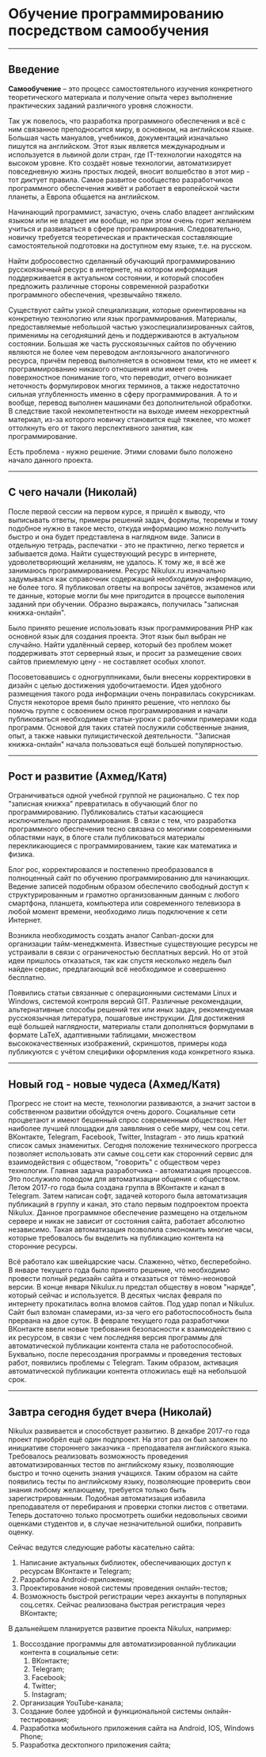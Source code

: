 # Обучение программированию посредством самообучения

***

## Введение

**Самообучение** – это процесс самостоятельного изучения конкретного теоретического материала и получение опыта через выполнение практических заданий различного уровня сложности. 

Так уж повелось, что разработка программного обеспечения и всё с ним связанное преподносится миру, в основном, на английском языке. Большая часть мануалов, учебников, документаций изначально пишутся на английском. Этот язык является международным и используется в львиной доли стран, где IT-технологии находятся на высоком уровне. Кто создаёт новые технологии, автоматизирует повседневную жизнь простых людей, вносит волшебство в этот мир - тот диктует правила. Самое развитое сообщество разработчиков программного обеспечения живёт и работает в европейской части планеты, а Европа общается на английском.

Начинающий программист, зачастую, очень слабо владеет английским языком или не владеет им вообще, но при этом очень горит желанием учиться и развиваться в сфере программирования. Следовательно, новичку требуется теоретическая и практическая составляющие самостоятельной подготовки на доступном ему языке, т.е. на русском. 

Найти добросовестно сделанный обучающий программированию русскоязычный ресурс в интернете, на котором информация поддерживается в актуальном состоянии, и который способен предложить различные стороны современной разработки программного обеспечения, чрезвычайно тяжело.

Существуют сайты узкой специализации, которые ориентированы на конкретную технологию или язык программирования. Материалы, предоставляемые небольшой частью узкоспециализированных сайтов, применимы на сегодняшний день и поддерживаются в актуальном состоянии. Большая же часть русскоязычных сайтов по обучению являются не более чем переводом англоязычного аналогичного ресурса, причём перевод выполняется в основном теми, кто не имеет к программированию никакого отношения или имеет очень поверхностное понимание того, что переводит, отчего возникает неточность формулировок многих терминов, а также недостаточно сильная углубленность именно в сферу программирования. А то и вообще, перевод выполнен машинами без дополнительной обработки. В следствие такой некомпетентности на выходе имеем некорректный материал, из-за которого новичку становится ещё тяжелее, что может оттолкнуть его от такого перспективного занятия, как программирование.

Есть проблема - нужно решение. Этими словами было положено начало данного проекта. 

***

## С чего начали (Николай)

После первой сессии на первом курсе, я пришёл к выводу, что выписывать ответы, примеры решений задач, формулы, теоремы и тому подобное нужно в такое место, откуда информацию можно получить быстро и она будет представлена в наглядном виде. Записи в отдельную тетрадь, распечатки - это не практично, легко теряется и забывается дома. Найти существующий ресурс в интернете, удоволетворяющий желаниям, не удалось. К тому же, я всё же занимаюсь программированием. Ресурс Nikulux.ru изначально задумывался как справочник содержащий необходимую информацию, не более того. Я публиковал ответы на вопросы зачётов, экзаменов или те данные, которые могли бы мне пригодится в процессе выполения заданий при обучении. Образно выражаясь, получилась "записная книжка-онлайн". 

Было принято решение использовать язык программирования PHP как основной язык для создания проекта. Этот язык был выбран не случайно. Найти удалённый сервер, который без проблем может поддерживать этот серверный язык, и просит за размещение своих сайтов приемлемую цену - не составляет особых хлопот.

Посоветовавшись с одногруппниками, были внесены корректировки в дизайн с целью достижения удобочитаемости. Идея удобного размещения такого рода информации очень понравилась сокурсникам. Спустя некоторое время было принято решение, что неплохо бы помочь группе с освоением основ программирования и начали публиковаться необходимые статьи-уроки с рабочими примерами кода программ. Основой для таких статей послужили собственные знания, опыт, а также навыки пулицистической деятельности. "Записная книжка-онлайн" начала пользоваться ещё большей популярностью. 

***

## Рост и развитие (Ахмед/Катя)

Ограничиваться одной учебной группой не рационально. С тех пор "записная книжка" превратилась в обучающий блог по программированию. Публиковались статьи касающиеся исключительно программирования. В связи с тем, что разработка программного обеспечения тесно связана со многими современными областями наук, в блоге стали публиковаться материалы перекликающиеся с программированием, такие как математика и физика.

Блог рос, корректировался и постепенно преобразовался в полноценный сайт по обучению программированию для начинающих. Ведение записей подобным образом обеспечило свободный доступ к структурированным и грамотно организованным данным с любого смартфона, планшета, компьютера или современного телевизора в любой момент времени, необходимо лишь подключение к сети Интернет. 

Возникла необходимость создать аналог Canban-доски для организации тайм-менеджмента. Известные существующие ресурсы не устраивали в связи с ограниченостью бесплатных версий. Но от этой идеи пришлось отказаться, так как спустя несколько недель был найден сервис, предлагающий всё необходимое и совершенно бесплатно.

Появились статьи связанные с операционными системами Linux и Windows, системой контроля версий GIT. Различные рекомендации, альтернативные способы решений тех или иных задач, рекомендуемая русскоязычная литература, пошаговые инструкции. Для достижения ещё большей наглядности, материалы стали дополняться формулами в формате LaTeX, адаптивными таблицами, множеством высококачественных изображений, скриншотов, примеры кода публикуются с учётом специфики оформления кода конкретного языка. 

***

## Новый год - новые чудеса (Ахмед/Катя)

Прогресс не стоит на месте, технологии развиваются, а значит застои в собственном развитии обойдутся очень дорого. Социальные сети процветают и имеют бешенный спрос современным обществом. Нет наиболее лучшей площадки для заявляния о себе миру, чем соц сети. ВКонтакте, Telegram, Facebook, Twitter, Instagram - это лишь краткий список самых знаменитых. Сегодня положение технического прогресса позволяет использовать эти самые соц.сети как сторонний сервис для взаимодействия с обществом, "говорить" с обществом через технологии. Главная задача разработчика - автоматизация процессов. Это послужило поводом для автоматизации общения с обществом. Летом 2017-го года была создана группа в ВКонтакте и канал в Telegram. Затем написан софт, задачей которого была автоматизация публикаций в группу и канал, это стало первым подпроектом проекта Nikulux. Данное программное обеспечение размещено на отдельном сервере и никак не зависит от состояния сайта, работает абсолютно независимо. Такая автоматизация позволила сэкономить многие часы, которые требовалось бы выделить на публикацию контента на сторонние ресурсы.

Всё работало как швейцарские часы. Слаженно, чётко, бесперебойно. В январе текущего года было принято решение, что необходимо провести полный редизайн сайта и отказаться от тёмно-неоновой версии. В конце января Nikulux.ru предстал обществу в новом "наряде", который сейчас и используется. В десятых числах февраля по интернету прокатилась волна вломов сайтов. Под удар попал и Nikulux. Сайт был взломан спамерами, из-за чего его работоспособность была прервана на двое суток. В феврале текущего года разработчики ВКонтакте ввели новые требования безопасности к взаимодействию с их ресурсом, в связи с чем последняя версия программы для автоматической публикации контента стала не работоспособной. Буквально, после пересоздания программы и проведения тестовых работ, появились проблемы с Telegram. Таким образом, активация автоматической публикации контента отложилась ещё на небольшой срок.

***

## Завтра сегодня будет вчера (Николай)

Nikulux развивается и способствует развитию. В декабре 2017-го года проект приобрёл ещё один подпроект. На этот раз он был заложен по инициативе стороннего заказчика - преподавателя английского языка. Требовалось реализовать возможность проведения автоматизированных тестов по английскому языку, позволяющие быстро и точно оценить знания учащихся. Таким образом на сайте появились тесты по английскому языку, позволяющие проверить свои знания любому желающему, требуется только быть зарегистрированным. Подобная автоматизация избавила преподавателя от перебирания и проверки стопки листов с ответами. Теперь достаточно только просмотреть ошибки недовольных своими оценками студентов и, в случае незначительной ошибки, поправить оценку. 

Сейчас ведутся следующие работы касательно сайта:

1. Написание актуальных библиотек, обеспечивающих доступ к ресурсам ВКонтакте и Telegram;
2. Разработка Android-приложения;
3. Проектирование новой системы проведения онлайн-тестов;
4. Возможность быстрой регистрации через аккаунты в популярных соц.сетях. Сейчас реализована быстрая регистрация через ВКонтакте;

В дальнейшем планируется развитие проекта Nikulux, например:

1. Воссоздание программы для автоматизированной публикации контента в социальные сети:
    1. ВКонтакте;
    2. Telegram;
    3. Facebook;
    4. Twitter;
    5. Instagram;
2. Организация YouTube-канала;
3. Создание более удобной и функциональной системы онлайн-тестирования;
4. Разработка мобильного приложения сайта на Android, IOS, Windows Phone;
5. Разработка десктопного приложения сайта;